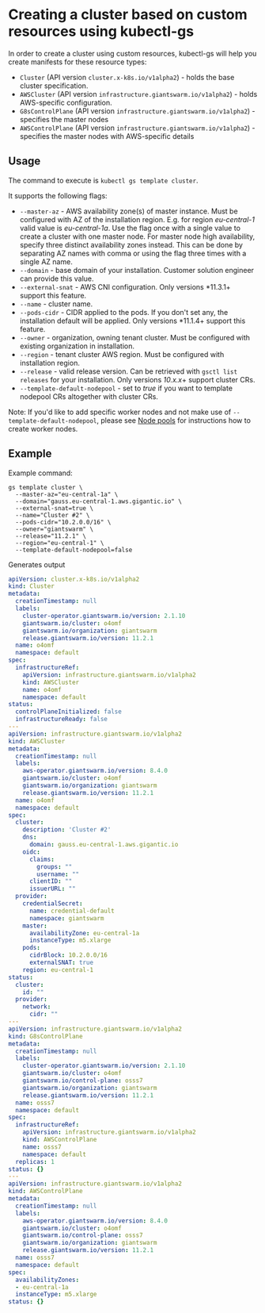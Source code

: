 # Creating a cluster based on custom resources using kubectl-gs

In order to create a cluster using custom resources, kubectl-gs will help you create manifests for these resource types:

- `Cluster` (API version `cluster.x-k8s.io/v1alpha2`) - holds the base cluster specification.
- `AWSCluster` (API version `infrastructure.giantswarm.io/v1alpha2`) - holds AWS-specific configuration.
- `G8sControlPlane` (API version `infrastructure.giantswarm.io/v1alpha2`) - specifies the master nodes
- `AWSControlPlane` (API version `infrastructure.giantswarm.io/v1alpha2`) - specifies the master nodes with AWS-specific details

## Usage

The command to execute is `kubectl gs template cluster`.

It supports the following flags:

  - `--master-az` - AWS availability zone(s) of master instance.
    Must be configured with AZ of the installation region. E.g. for region *eu-central-1* valid value is *eu-central-1a*.
    Use the flag once with a single value to create a cluster with one master node. For master node high availability,
    specify three distinct availability zones instead. This can be done by separating AZ names with comma or using the flag
    three times with a single AZ name.
  - `--domain`  - base domain of your installation. Customer solution engineer can provide this value.
  - `--external-snat` - AWS CNI configuration. Only versions *11.3.1+ support this feature.
  - `--name` - cluster name.
  - `--pods-cidr` - CIDR applied to the pods. If you don't set any, the installation default will be applied. Only versions *11.1.4+ support this feature.
  - `--owner` - organization, owning tenant cluster. Must be configured with existing organization in installation.
  - `--region` - tenant cluster AWS region. Must be configured with installation region.
  - `--release` - valid release version.
    Can be retrieved with `gsctl list releases` for your installation. Only versions *10.x.x*+ support cluster CRs.
  - `--template-default-nodepool` - set to *true* if you want to template nodepool CRs altogether with cluster CRs.

Note: If you'd like to add specific worker nodes and not make use of `--template-default-nodepool`, please see [Node pools](https://github.com/giantswarm/kubectl-gs/blob/master/docs/template-nodepool-cr.md) for instructions how to create worker nodes.


## Example

Example command:

```
gs template cluster \
  --master-az="eu-central-1a" \
  --domain="gauss.eu-central-1.aws.gigantic.io" \
  --external-snat=true \
  --name="Cluster #2" \
  --pods-cidr="10.2.0.0/16" \
  --owner="giantswarm" \
  --release="11.2.1" \
  --region="eu-central-1" \
  --template-default-nodepool=false
```

Generates output

```yaml
apiVersion: cluster.x-k8s.io/v1alpha2
kind: Cluster
metadata:
  creationTimestamp: null
  labels:
    cluster-operator.giantswarm.io/version: 2.1.10
    giantswarm.io/cluster: o4omf
    giantswarm.io/organization: giantswarm
    release.giantswarm.io/version: 11.2.1
  name: o4omf
  namespace: default
spec:
  infrastructureRef:
    apiVersion: infrastructure.giantswarm.io/v1alpha2
    kind: AWSCluster
    name: o4omf
    namespace: default
status:
  controlPlaneInitialized: false
  infrastructureReady: false
---
apiVersion: infrastructure.giantswarm.io/v1alpha2
kind: AWSCluster
metadata:
  creationTimestamp: null
  labels:
    aws-operator.giantswarm.io/version: 8.4.0
    giantswarm.io/cluster: o4omf
    giantswarm.io/organization: giantswarm
    release.giantswarm.io/version: 11.2.1
  name: o4omf
  namespace: default
spec:
  cluster:
    description: 'Cluster #2'
    dns:
      domain: gauss.eu-central-1.aws.gigantic.io
    oidc:
      claims:
        groups: ""
        username: ""
      clientID: ""
      issuerURL: ""
  provider:
    credentialSecret:
      name: credential-default
      namespace: giantswarm
    master:
      availabilityZone: eu-central-1a
      instanceType: m5.xlarge
    pods:
      cidrBlock: 10.2.0.0/16
      externalSNAT: true
    region: eu-central-1
status:
  cluster:
    id: ""
  provider:
    network:
      cidr: ""
---
apiVersion: infrastructure.giantswarm.io/v1alpha2
kind: G8sControlPlane
metadata:
  creationTimestamp: null
  labels:
    cluster-operator.giantswarm.io/version: 2.1.10
    giantswarm.io/cluster: o4omf
    giantswarm.io/control-plane: osss7
    giantswarm.io/organization: giantswarm
    release.giantswarm.io/version: 11.2.1
  name: osss7
  namespace: default
spec:
  infrastructureRef:
    apiVersion: infrastructure.giantswarm.io/v1alpha2
    kind: AWSControlPlane
    name: osss7
    namespace: default
  replicas: 1
status: {}
---
apiVersion: infrastructure.giantswarm.io/v1alpha2
kind: AWSControlPlane
metadata:
  creationTimestamp: null
  labels:
    aws-operator.giantswarm.io/version: 8.4.0
    giantswarm.io/cluster: o4omf
    giantswarm.io/control-plane: osss7
    giantswarm.io/organization: giantswarm
    release.giantswarm.io/version: 11.2.1
  name: osss7
  namespace: default
spec:
  availabilityZones:
  - eu-central-1a
  instanceType: m5.xlarge
status: {}
```
